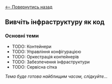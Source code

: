 [<-- Повернутись назад](index.md)

## Вивчіть інфраструктуру як код

### Основні теми
  - TODO: Контейнери
  - TODO: Управління конфігурацією
  - TODO: Оркестрація контейнерів
  - TODO: Забезпечення інфраструктури
  - TODO: Сервісна сітка

*Тема буде готова найблищим часом, слідкуйте...*
